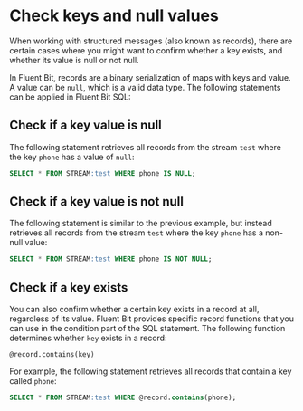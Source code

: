 # Check keys and null values

When working with structured messages (also known as records), there are certain cases where you might want to confirm whether a key exists, and whether its value is null or not null.

In Fluent Bit, records are a binary serialization of maps with keys and value. A value can be `null`, which is a valid data type. The following statements can be applied in Fluent Bit SQL:

## Check if a key value is null

The following statement retrieves all records from the stream `test` where the key `phone` has a value of `null`:

```sql
SELECT * FROM STREAM:test WHERE phone IS NULL;
```

## Check if a key value is not null

The following statement is similar to the previous example, but instead retrieves all records from the stream `test` where the key `phone` has a non-null value:

```sql
SELECT * FROM STREAM:test WHERE phone IS NOT NULL;
```

## Check if a key exists

You can also confirm whether a certain key exists in a record at all, regardless of its value. Fluent Bit provides specific record functions that you can use in the condition part of the SQL statement. The following function determines whether `key` exists in a record:
```text
@record.contains(key)
```

For example, the following statement retrieves all records that contain a key called `phone`:

```sql
SELECT * FROM STREAM:test WHERE @record.contains(phone);
```
